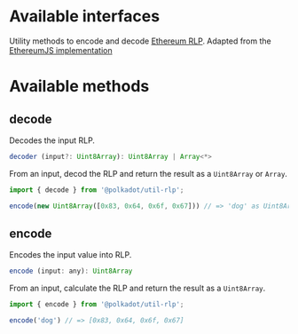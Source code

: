 # Available interfaces

Utility methods to encode and decode [Ethereum RLP](https://github.com/ethereum/wiki/wiki/RLP). Adapted from the [EthereumJS implementation](https://github.com/ethereumjs/rlp/blob/0ce09db81fc303fcee593f7cc094ba44015f9b92/index.js) 


# Available methods

## decode

Decodes the input RLP. 

```js
decoder (input?: Uint8Array): Uint8Array | Array<*>
```


From an input, decod the RLP and return the result as a `Uint8Array` or `Array`.

```js
import { decode } from '@polkadot/util-rlp';

encode(new Uint8Array([0x83, 0x64, 0x6f, 0x67])) // => 'dog' as Uint8Array
```

## encode

Encodes the input value into RLP. 

```js
encode (input: any): Uint8Array
```


From an input, calculate the RLP and return the result as a `Uint8Array`.

```js
import { encode } from '@polkadot/util-rlp';

encode('dog') // => [0x83, 0x64, 0x6f, 0x67]
```